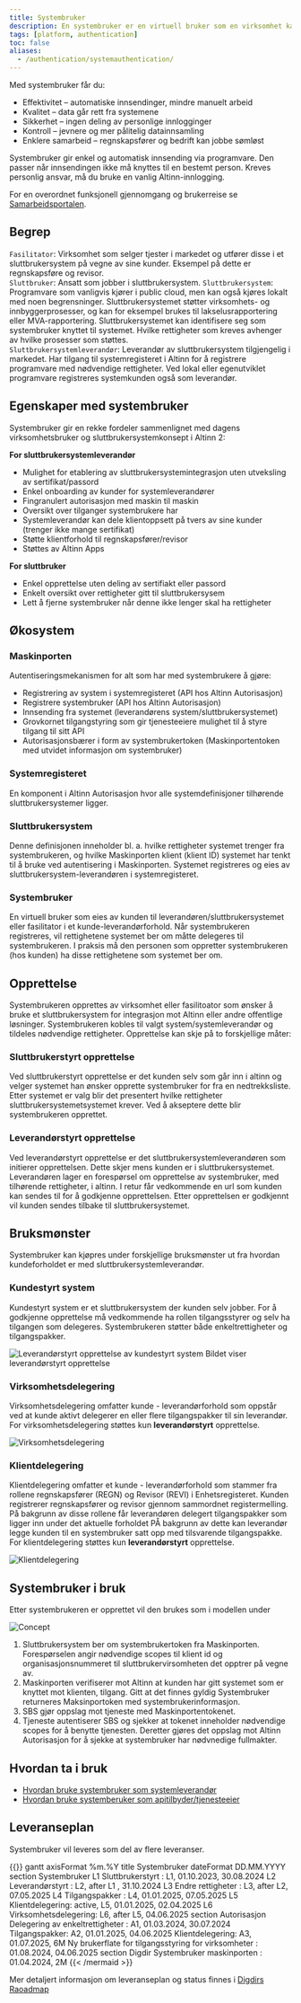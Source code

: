 ```yaml
---
title: Systembruker
description: En systembruker er en virtuell bruker som en virksomhet kan opprette i Altinn. Den gir systemer og programvare – for eksempel et regnskapsprogram – tilgang til å hente og sende inn data på vegne av en virksomhet. 
tags: [platform, authentication]
toc: false
aliases:
  - /authentication/systemauthentication/
---
```


Med systembruker får du: 

- Effektivitet – automatiske innsendinger, mindre manuelt arbeid  
- Kvalitet – data går rett fra systemene  
- Sikkerhet – ingen deling av personlige innlogginger  
- Kontroll – jevnere og mer pålitelig datainnsamling 
- Enklere samarbeid – regnskapsfører og bedrift kan jobbe sømløst 

Systembruker gir enkel og automatisk innsending via programvare. Den passer når innsendingen ikke må knyttes til en bestemt person. Kreves personlig ansvar, må du bruke en vanlig Altinn-innlogging. 

For en overordnet funksjonell gjennomgang og brukerreise se [Samarbeidsportalen](https://samarbeid.digdir.no/altinn/systembruker/2542).

## Begrep

`Fasilitator`: Virksomhet som selger tjester i markedet og utfører disse i et sluttbrukersystem på vegne av sine kunder. Eksempel på dette er regnskapsføre og revisor.  
`Sluttbruker`: Ansatt som jobber i sluttbrukersystem.
`Sluttbrukersystem`: Programvare som vanligvis kjører i public cloud, men kan også kjøres lokalt med noen begrensninger. Sluttbrukersystemet støtter virksomhets- og innbyggerprosesser, og kan for eksempel brukes til lakselusrapportering eller MVA-rapportering.
Sluttbrukersystemet kan identifisere seg som systembruker knyttet til systemet. Hvilke rettigheter som kreves avhenger av hvilke prosesser som støttes.  
`Sluttbrukersystemleverandør`: Leverandør av sluttbrukersystem tilgjengelig i markedet. Har tilgang til systemregisteret i Altinn for å registrere programvare med nødvendige rettigheter.
Ved lokal eller egenutviklet programvare registreres systemkunden også som leverandør.

## Egenskaper med systembruker

Systembruker gir en rekke fordeler sammenlignet med dagens virksomhetsbruker og sluttbrukersystemkonsept i Altinn 2:

**For sluttbrukersystemleverandør**

- Mulighet for etablering av sluttbrukersystemintegrasjon uten utveksling av sertifikat/passord
- Enkel onboarding av kunder for systemleverandører
- Fingranulert autorisasjon med maskin til maskin
- Oversikt over tilganger systembrukere har
- Systemleverandør kan dele klientoppsett på tvers av sine kunder (trenger ikke mange sertifikat)
- Støtte klientforhold til regnskapsfører/revisor
- Støttes av Altinn Apps

**For sluttbruker**

- Enkel opprettelse uten deling av sertifiakt eller passord
- Enkelt oversikt over rettigheter gitt til sluttbrukersysem
- Lett å fjerne systembruker når denne ikke lenger skal ha rettigheter

## Økosystem

### Maskinporten

Autentiseringsmekanismen for alt som har med systembrukere å gjøre:

- Registrering av system i systemregisteret (API hos Altinn Autorisasjon)
- Registrere systembruker (API hos Altinn Autorisasjon)
- Innsending fra systemet (leverandørens system/sluttbrukersystemet)
- Grovkornet tilgangstyring som gir tjenesteeiere mulighet til å styre tilgang til sitt API
- Autorisasjonsbærer i form av systembrukertoken (Maskinportentoken med utvidet informasjon om systembruker)

### Systemregisteret

En komponent i Altinn Autorisasjon hvor alle systemdefinisjoner tilhørende sluttbrukersystemer ligger.

### Sluttbrukersystem

Denne definisjonen inneholder bl. a. hvilke rettigheter systemet trenger fra systembrukeren, og hvilke Maskinporten klient (klient ID) systemet har tenkt til å bruke ved autentisering i Maskinporten.
Systemet registreres og eies av sluttbrukersystem-leverandøren i systemregisteret.

### Systembruker

En virtuell bruker som eies av kunden til leverandøren/sluttbrukersystemet eller fasilitator i et kunde-leverandørforhold.
Når systembrukeren registreres, vil rettighetene systemet ber om måtte delegeres til systembrukeren. I praksis må den personen som oppretter systembrukeren (hos kunden) ha disse rettighetene som systemet ber om.

## Opprettelse

Systembrukeren opprettes av virksomhet eller fasilitoator som ønsker å bruke et sluttbrukersystem for integrasjon mot Altinn eller andre offentlige løsninger. Systembrukeren kobles til valgt system/systemleverandør og tildeles nødvendige rettigheter.
Opprettelse kan skje på to forskjellige måter:

### Sluttbrukerstyrt opprettelse

Ved sluttbrukerstyrt opprettelse er det kunden selv som går inn i altinn og velger systemet han ønsker opprette systembruker for fra en nedtrekksliste.
Etter systemet er valg blir det presentert hvilke rettigheter sluttbrukersystemetsystemet krever. Ved å akseptere dette blir systembrukeren opprettet.

### Leverandørstyrt opprettelse

Ved leverandørstyrt opprettelse er det sluttbrukersystemleverandøren som initierer opprettelsen. Dette skjer mens kunden er i sluttbrukersystemet. Leverandøren lager en forespørsel om opprettelse av systembruker, med tilhørende rettigheter, i altinn. I retur får vedkommende en url som kunden kan sendes til for å godkjenne opprettelsen. Etter opprettelsen er godkjennt vil kunden sendes tilbake til sluttbrukersystemet.

## Bruksmønster

Systembruker kan kjøpres under forskjellige bruksmønster ut fra hvordan kundeforholdet er med sluttbrukersystemleverandør.

### Kundestyrt system

<!--Bedre tittel?-->

Kundestyrt system er et sluttbrukersystem der kunden selv jobber.
For å godkjenne opprettelse må vedkommende ha rollen tilgangsstyrer og selv ha tilgangen som delegeres.
Systembrukeren støtter både enkeltrettigheter og tilgangspakker.

![Leverandørstyrt opprettelse av kundestyrt system](image-4.png)
Bildet viser leverandørstyrt opprettelse

### Virksomhetsdelegering

Virksomhetsdelegering omfatter kunde - leverandørforhold som oppstår ved at kunde aktivt delegerer en eller flere tilgangspakker til sin leverandør.
For virksomhetsdelegering støttes kun **leverandørstyrt** opprettelse.

![Virksomhetsdelegering](image-1.png)

### Klientdelegering

Klientdelegering omfatter et kunde - leverandørforhold som stammer fra rollene regnskapsfører (REGN) og Revisor (REVI) i Enhetsregisteret.
Kunden registrerer regnskapsfører og revisor gjennom sammordnet registermelling. På bakgrunn av disse rollene får leverandøren delegert tilgangspakker som ligger inn under det aktuelle forholdet
PÅ bakgrunn av dette kan leverandør legge kunden til en systembruker satt opp med tilsvarende tilgangspakke.  
For klientdelegering støttes kun **leverandørstyrt** opprettelse.

![Klientdelegering](image-2.png)

## Systembruker i bruk

Etter systembrukeren er opprettet vil den brukes som i modellen under

![Concept](image.png)

1. Sluttbrukersystem ber om systembrukertoken fra Maskinporten. Forespørselen angir nødvendige scopes til klient id og organisasjonsnummeret til sluttbrukervirsomheten det opptrer på vegne av.
2. Maskinporten verifiserer mot Altinn at kunden har gitt systemet som er knyttet mot klienten, tilgang. Gitt at det finnes gyldig Systembruker returneres Maksinportoken med systembrukerinformasjon.
3. SBS gjør oppslag mot tjeneste med Maskinportentokenet.
4. Tjeneste autentiserer SBS og sjekker at tokenet inneholder nødvendige scopes for å benytte tjenesten. Deretter gjøres det oppslag mot Altinn Autorisasjon for å sjekke at systembruker har nødvnedige fullmakter.

## Hvordan ta i bruk

- [Hvordan bruke systembruker som systemleverandør](/nb/authorization/guides/system-vendor/)
- [Hvordan bruke systemberuker som apitilbyder/tjenesteeier](/nb/authorization/guides/resource-owner/)

## Leveranseplan

Systembruker vil leveres som del av flere leveranser.

{{<mermaid>}}
gantt
axisFormat %m.%Y
title Systembruker
dateFormat DD.MM.YYYY
section Systembruker
L1 Sluttbrukerstyrt : L1, 01.10.2023, 30.08.2024
L2 Leverandørstyrt : L2, after L1 , 31.10.2024
L3 Endre rettigheter : L3, after L2, 07.05.2025
L4 Tilgangspakker : L4, 01.01.2025, 07.05.2025
L5 Klientdelegering: active, L5, 01.01.2025, 02.04.2025
L6 Virksomhetsdelegering: L6, after L5, 04.06.2025
section Autorisasjon
Delegering av enkeltrettigheter : A1, 01.03.2024, 30.07.2024
Tilgangspakker: A2, 01.01.2025, 04.06.2025
Klientdelegering: A3, 01.07.2025, 6M
Ny brukerflate for tilgangsstyring for virksomheter : 01.08.2024, 04.06.2025
section Digdir
Systembruker maskinporten : 01.04.2024, 2M
{{< /mermaid >}}

Mer detaljert informasjon om leveranseplan og status finnes i [Digdirs Raoadmap](https://github.com/digdir/roadmap/issues/284)
